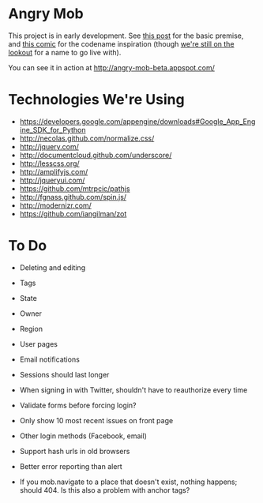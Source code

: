 # Angry Mob

This project is in early development. See [this post](http://blog.iangilman.com/2012/01/issue-tracking-for-real-world.html) for the basic premise, and [this comic](http://wondermark.com/894/) for the codename inspiration (though [we're still on the lookout](https://github.com/iangilman/angry-mob/issues/1) for a name to go live with).

You can see it in action at http://angry-mob-beta.appspot.com/

# Technologies We're Using

* https://developers.google.com/appengine/downloads#Google_App_Engine_SDK_for_Python
* http://necolas.github.com/normalize.css/
* http://jquery.com/
* http://documentcloud.github.com/underscore/
* http://lesscss.org/
* http://amplifyjs.com/
* http://jqueryui.com/
* https://github.com/mtrpcic/pathjs
* http://fgnass.github.com/spin.js/
* http://modernizr.com/
* https://github.com/iangilman/zot

# To Do

* Deleting and editing
* Tags
* State
* Owner
* Region

* User pages
* Email notifications

* Sessions should last longer
* When signing in with Twitter, shouldn't have to reauthorize every time
* Validate forms before forcing login?
* Only show 10 most recent issues on front page
* Other login methods (Facebook, email)
* Support hash urls in old browsers
* Better error reporting than alert
* If you mob.navigate to a place that doesn't exist, nothing happens; should 404. Is this also a problem with anchor tags?
